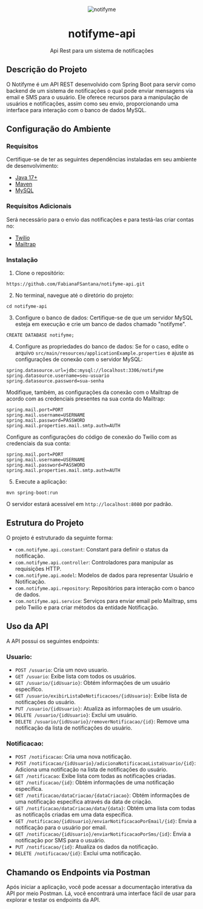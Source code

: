 <div align="center">

![notifyme](https://github.com/FabianaFSantana/notifyme-api/assets/161942930/a6f07fc1-812b-4fd7-872a-459a5b919545)

# notifyme-api
Api Rest para um sistema de notificações

</div>

## Descrição do Projeto
O Notifyme é um API REST desenvolvido com Spring Boot para servir como backend de um sistema de notificações o qual pode enviar mensagens via email e SMS para o usuário. Ele oferece recursos para a manipulação de usuários e notificações, assim como seu envio, proporcionando uma interface para interação com o banco de dados MySQL.

## Configuração do Ambiente

### Requisitos
Certifique-se de ter as seguintes dependências instaladas em seu ambiente de desenvolvimento:

* [Java 17+](https://www.oracle.com/java/technologies/javase/jdk17-archive-downloads.html)
* [Maven](https://maven.apache.org/download.cgi)
* [MySQL](https://dev.mysql.com/downloads/installer/)

### Requisitos Adicionais
Será necessário para o envio das notificações e para testá-las criar contas no:
* [Twilio](https://www.twilio.com/en-us)
* [Mailtrap](https://mailtrap.io)

### Instalação
1. Clone o repositório:
```
https://github.com/FabianaFSantana/notifyme-api.git
```
2. No terminal, navegue até o diretório do projeto:
```
cd notifyme-api
```
3. Configure o banco de dados:
Certifique-se de que um servidor MySQL esteja em execução e crie um banco de dados chamado "notifyme".
```
CREATE DATABASE notifyme;
```
4. Configure as propriedades do banco de dados:
Se for o caso, edite o arquivo `src/main/resources/applicationExample.properties` e ajuste as configurações de conexão com o servidor MySQL:
```
spring.datasource.url=jdbc:mysql://localhost:3306/notifyme
spring.datasource.username=seu-usuario
spring.datasource.password=sua-senha
```
Modifique, também, as configurações da conexão com o Mailtrap de acordo com as credenciais presentes na sua conta do Mailtrap:
```
spring.mail.port=PORT
spring.mail.username=USERNAME
spring.mail.password=PASSWORD
spring.mail.properties.mail.smtp.auth=AUTH
```
Configure as configurações do código de conexão do Twilio com as credenciais da sua conta:
```
spring.mail.port=PORT
spring.mail.username=USERNAME
spring.mail.password=PASSWORD
spring.mail.properties.mail.smtp.auth=AUTH
```
5. Execute a aplicação:
```
mvn spring-boot:run
```
O servidor estará acessível em `http://localhost:8080` por padrão.


## Estrutura do Projeto
O projeto é estruturado da seguinte forma:
* `com.notifyme.api.constant`: Constant para definir o status da notificação.
* `com.notifyme.api.controller`: Controladores para manipular as requisições HTTP.
* `com.notifyme.api.model`: Modelos de dados para representar Usuário e Notificação.
* `com.notifyme.api.repository`: Repositórios para interação com o banco de dados.
* `com.notifyme.api.service`: Serviços para enviar email pelo Mailtrap, sms pelo Twilio e para criar métodos da entidade Notificação.

## Uso da API
A API possui os seguintes endpoints:

### Usuario:
* `POST /usuario`: Cria um novo usuario.
* `GET /usuario`: Exibe lista com todos os usuários.
* `GET /usuario/{idUsuario}`: Obtém informações de um usuário específico.
* `GET /usuario/exibirListaDeNotificacoes/{idUsuario}`: Exibe lista de notificações do usuário.
* `PUT /usuario/{idUsuario}`: Atualiza as informações de um usuário.
* `DELETE /usuario/{idUsuario}`: Exclui um usuário.
* `DELETE /usuario/{idUsuario}/removerNotificacao/{id}`: Remove uma notificação da lista de notificações do usuário.

### Notificacao:
* `POST /notificacao`: Cria uma nova notificação.
* `POST /notificacao/{idUsuario}/adicionaNotificacaoListaUsuario/{id}`: Adiciona uma notificação na lista de notificações do usuário.
* `GET /notificacao`: Exibe lista com todas as notificações criadas.
* `GET /notificacao/{id}`: Obtém informações de uma notificação específica.
* `GET /notificacao/dataCriacao/{dataCriacao}`: Obtém informações de uma notificação específica através da data de criação.
* `GET /notificacao/dataCriacao/data/{data}`: Obtém uma lista com todas as notificaçõs criadas em uma data específica.
* `GET /notificacao/{idUsuario}/enviarNotificacaoPorEmail/{id}`: Envia a notificação para o usuário por email.
* `GET /notificacao/{idUsuario}/enviarNotificacaoPorSms/{id}`: Envia a notificação por SMS para o usuário.
* `PUT /notificacao/{id}`: Atualiza os dados da notificação.
* `DELETE /notificacao/{id}`: Exclui uma notificação.

## Chamando os Endpoints via Postman
Após iniciar a aplicação, você pode acessar a documentação interativa da API por meio Postman. Lá, você encontrará uma interface fácil de usar para explorar e testar os endpoints da API.







